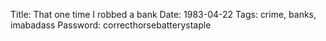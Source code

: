Title: That one time I robbed a bank
Date: 1983-04-22
Tags: crime, banks, imabadass
Password: correcthorsebatterystaple
